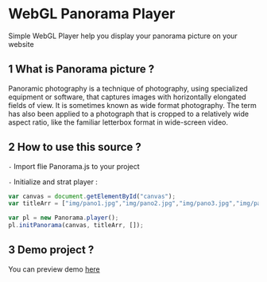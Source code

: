# WebGL Panorama Player
Simple WebGL Player help you display your panorama picture on your website


## 1 What is Panorama picture ?

Panoramic photography is a technique of photography, using specialized equipment or software, that captures images with horizontally elongated fields of view. It is sometimes known as wide format photography. The term has also been applied to a photograph that is cropped to a relatively wide aspect ratio, like the familiar letterbox format in wide-screen video. 

## 2 How to use this source ?

`-` Import flie Panorama.js to your project

`-` Initialize and strat player :

~~~js
var canvas = document.getElementById("canvas");
var titleArr = ["img/pano1.jpg","img/pano2.jpg","img/pano3.jpg","img/pano4.jpg","img/pano5.jpg","img/pano6.jpg"];

var pl = new Panorama.player();
pl.initPanorama(canvas, titleArr, []);
~~~  

## 3 Demo project ?

You can preview demo [here](http://levietquang.com/demo/weglpano/)

